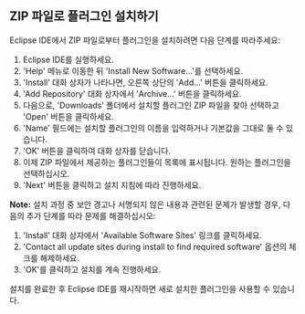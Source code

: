 ## ZIP 파일로 플러그인 설치하기

Eclipse IDE에서 ZIP 파일로부터 플러그인을 설치하려면 다음 단계를 따라주세요:

1. Eclipse IDE를 실행하세요.
2. 'Help' 메뉴로 이동한 뒤 'Install New Software...'를 선택하세요.
3. 'Install' 대화 상자가 나타나면, 오른쪽 상단의 'Add...' 버튼을 클릭하세요.
4. 'Add Repository' 대화 상자에서 'Archive...' 버튼을 클릭하세요.
5. 다음으로, 'Downloads' 폴더에서 설치할 플러그인 ZIP 파일을 찾아 선택하고 'Open' 버튼을 클릭하세요.
6. 'Name' 필드에는 설치할 플러그인의 이름을 입력하거나 기본값을 그대로 둘 수 있습니다.
7. 'OK' 버튼을 클릭하여 대화 상자를 닫습니다.
8. 이제 ZIP 파일에서 제공하는 플러그인들이 목록에 표시됩니다. 원하는 플러그인을 선택하십시오.
9. 'Next' 버튼을 클릭하고 설치 지침에 따라 진행하세요.

**Note:** 설치 과정 중 보안 경고나 서명되지 않은 내용과 관련된 문제가 발생할 경우, 다음의 추가 단계를 따라 문제를 해결하십시오:
1. 'Install' 대화 상자에서 'Available Software Sites' 링크를 클릭하세요.
2. 'Contact all update sites during install to find required software' 옵션의 체크를 해제하세요.
3. 'OK'를 클릭하고 설치를 계속 진행하세요.


설치를 완료한 후 Eclipse IDE를 재시작하면 새로 설치한 플러그인을 사용할 수 있습니다.
